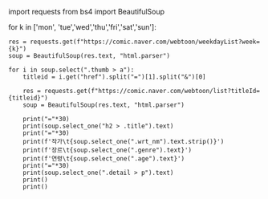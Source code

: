 import requests
from bs4 import BeautifulSoup



for k in ['mon', 'tue','wed','thu','fri','sat','sun']:

    res = requests.get(f"https://comic.naver.com/webtoon/weekdayList?week={k}")
    soup = BeautifulSoup(res.text, "html.parser")

    for i in soup.select(".thumb > a"):
        titleid = i.get("href").split("=")[1].split("&")[0]

        res = requests.get(f"https://comic.naver.com/webtoon/list?titleId={titleid}")
        soup = BeautifulSoup(res.text, "html.parser")

        print("="*30)
        print(soup.select_one("h2 > .title").text)
        print("="*30)
        print(f'작가\t{soup.select_one(".wrt_nm").text.strip()}')
        print(f'장르\t{soup.select_one(".genre").text}')
        print(f'연령\t{soup.select_one(".age").text}')
        print("="*30)
        print(soup.select_one(".detail > p").text)
        print()
        print()
